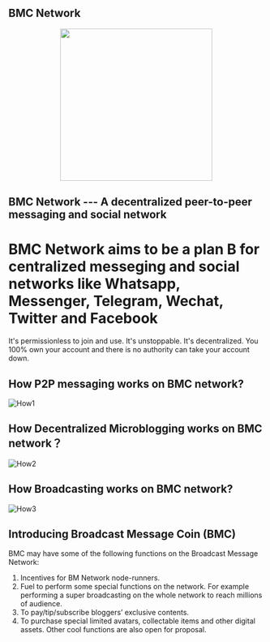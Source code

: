 ## BMC Network

<p align="center">
  <img width="300" src="https://user-images.githubusercontent.com/79610310/111893972-01b27500-89c4-11eb-8d99-ebdf4c8c6382.png")
</p>

## BMC Network --- A decentralized peer-to-peer messaging and social network

# BMC Network aims to be a plan B for centralized messeging and social networks like Whatsapp, Messenger, Telegram, Wechat, Twitter and Facebook

It's permissionless to join and use.
It's unstoppable.
It's decentralized.
You 100% own your account and there is no authority can take your account down.

## How P2P messaging works on BMC network?
![How1](https://user-images.githubusercontent.com/79610310/111555054-cbb38d80-8744-11eb-8cba-5ea3e43b4974.png)

## How Decentralized Microblogging works on BMC network？
![How2](https://user-images.githubusercontent.com/79610310/111555101-e8e85c00-8744-11eb-829f-4aea58a08076.png)

## How Broadcasting works on BMC network?
![How3](https://user-images.githubusercontent.com/79610310/111555113-ee45a680-8744-11eb-928f-5f083e7bd9af.png)

## Introducing Broadcast Message Coin (BMC)

BMC may have some of the following functions on the Broadcast Message Network:
1. Incentives for BM Network node-runners.
2. Fuel to perform some special functions on the network. For example performing a super broadcasting on the whole network to reach millions of audience.
3. To pay/tip/subscribe bloggers’ exclusive contents.
4. To purchase special limited avatars, collectable items and other digital assets.
Other cool functions are also open for proposal.

